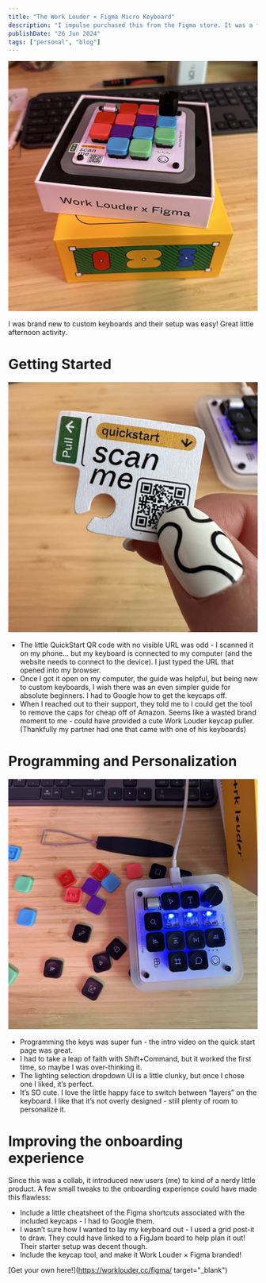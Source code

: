 ```yaml
---
title: "The Work Louder × Figma Micro Keyboard"
description: "I impulse purchased this from the Figma store. It was a fun intro to the world of custom keyboards."
publishDate: "26 Jun 2024"
tags: ["personal", "blog"]
---
```


![Keyboard out of the box, resting on the box’s lid](./blog/WorkLouder.jpeg) 

I was brand new to custom keyboards and their setup was easy! Great little afternoon activity. 

# Getting Started
![Close up of a small tag with a QR code](./blog/Tag.jpeg)
- The little QuickStart QR code with no visible URL was odd - I scanned it on my phone… but my keyboard is connected to my computer (and the website needs to connect to the device). I just typed the URL that opened into my browser. 
- Once I got it open on my computer, the guide was helpful, but being new to custom keyboards, I wish there was an even simpler guide for absolute beginners. I had to Google how to get the keycaps off. 
- When I reached out to their support, they told me to I could get the tool to remove the caps for cheap off of Amazon. Seems like a wasted brand moment to me - could have provided a cute Work Louder keycap puller. (Thankfully my partner had one that came with one of his keyboards)
# Programming and Personalization
![Keys scattered around the keyboard](./blog/FigmaKeys.jpeg)
- Programming the keys was super fun - the intro video on the quick start page was great. 
- I had to take a leap of faith with Shift+Command, but it worked the first time, so maybe I was over-thinking it.
- The lighting selection dropdown UI is a little clunky, but once I chose one I liked, it’s perfect. 
- It’s SO cute. I love the little happy face to switch between “layers” on the keyboard. I like that it’s not overly designed - still plenty of room to personalize it.
# Improving the onboarding experience 
Since this was a collab, it introduced new users (me) to kind of a nerdy little product. A few small tweaks to the onboarding experience could have made this flawless:
- Include a little cheatsheet of the Figma shortcuts associated with the included keycaps - I had to Google them.
- I wasn’t sure how I wanted to lay my keyboard out - I used a grid post-it to draw. They could have linked to a FigJam board to help plan it out! Their starter setup was decent though.
- Include the keycap tool, and make it Work Louder × Figma branded!

[Get your own here!](https://worklouder.cc/figma/ target="_blank")
